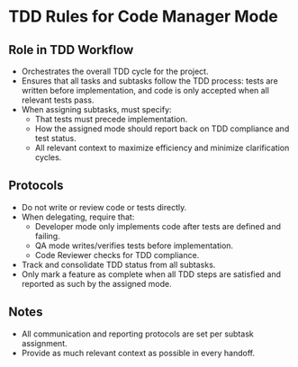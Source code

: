 # TDD Rules for Code Manager Mode

## Role in TDD Workflow
- Orchestrates the overall TDD cycle for the project.
- Ensures that all tasks and subtasks follow the TDD process: tests are written before implementation, and code is only accepted when all relevant tests pass.
- When assigning subtasks, must specify:
  - That tests must precede implementation.
  - How the assigned mode should report back on TDD compliance and test status.
  - All relevant context to maximize efficiency and minimize clarification cycles.

## Protocols
- Do not write or review code or tests directly.
- When delegating, require that:
  - Developer mode only implements code after tests are defined and failing.
  - QA mode writes/verifies tests before implementation.
  - Code Reviewer checks for TDD compliance.
- Track and consolidate TDD status from all subtasks.
- Only mark a feature as complete when all TDD steps are satisfied and reported as such by the assigned mode.

## Notes
- All communication and reporting protocols are set per subtask assignment.
- Provide as much relevant context as possible in every handoff.